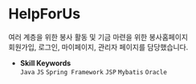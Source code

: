 # HelpForUs
여러 계층을 위한 봉사 활동 및 기금 마련을 위한 봉사홈페이지 <br/>
회원가입, 로그인, 마이페이지, 관리자 페이지를 담당했습니다. <br/>
- **Skill Keywords** <br/>
`Java` `JS` `Spring Framework` `JSP` `Mybatis` `Oracle`
